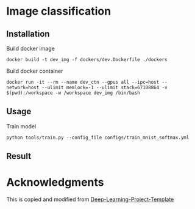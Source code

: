 # Image classification
## Installation
Build docker image
```
docker build -t dev_img -f dockers/dev.Dockerfile ./dockers 
```
Build docker container
```
docker run -it --rm --name dev_ctn --gpus all --ipc=host --network=host --ulimit memlock=-1 --ulimit stack=67108864 -v $(pwd):/workspace -w /workspace dev_img /bin/bash
```
## Usage
Train model
```
python tools/train.py --config_file configs/train_mnist_softmax.yml
```
## Result

# Acknowledgments
This is copied and modified from [Deep-Learning-Project-Template](https://github.com/L1aoXingyu/Deep-Learning-Project-Template)


